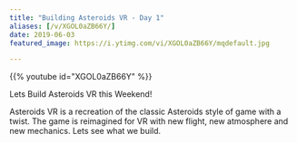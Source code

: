 ```yaml
---
title: "Building Asteroids VR - Day 1"
aliases: [/v/XGOL0aZB66Y/]
date: 2019-06-03
featured_image: https://i.ytimg.com/vi/XGOL0aZB66Y/mqdefault.jpg

---
```


{{% youtube id="XGOL0aZB66Y" %}}

Lets Build Asteroids VR this Weekend!

Asteroids VR is a recreation of the classic Asteroids style of game with a twist. The game is reimagined for VR with new flight, new atmosphere and new mechanics. Lets see what we build.